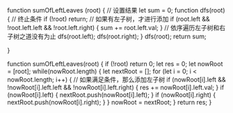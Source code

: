 
function sumOfLeftLeaves (root) {
  // 设置结果
  let sum = 0;
  function dfs(root) {
    // 终止条件
    if (!root) return;
    // 如果有左子树，才进行添加
    if (root.left && !root.left.left && !root.left.right) {
      sum += root.left.val;
    }
    // 依序遍历左子树和右子树之道没有为止
    dfs(root.left);
    dfs(root.right);
  }
  dfs(root);
  return sum;
  
}

function sumOfLeftLeaves(root) {
  if (!root) return 0;
  let res = 0;
  let nowRoot = [root];
  while(nowRoot.length) {
    let nextRoot = [];
    for (let i = 0; i < nowRoot.length; i++) {
      //  如果满足条件，那么添加左子树
      if (nowRoot[i].left && !nowRoot[i].left.left && !nowRoot[i].left.right) {
        res += nowRoot[i].left.val;
      }
      if (nowRoot[i].left) {
        nextRoot.push(nowRoot[i].left);
      }
      if (nowRoot[i].right) {
        nextRoot.push(nowRoot[i].right);
      }
    }
    nowRoot = nextRoot;
  }
  return res;
}